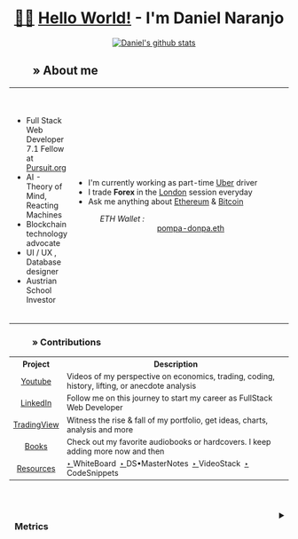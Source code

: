 <div align="center">
<h1> <a href="https://excelwithbusiness.com/blog/say-hello-world-in-28-different-programming-languages/" title="Hello World! in 28 programming languages">🖖🏼</a> <a href="https://ozanerhansha.medium.com/on-the-origin-of-hello-world-61bfe98196d5#:~:text=Kernighan%20first%20wrote%20the%20%E2%80%9CHello,it%20for%20the%20B%20tutorial." title="The history of Hello World!">Hello World!</a> - I'm Daniel Naranjo</h1>

 
<table>
  
<span>&emsp;</span>
  [![Daniel's github stats](https://github-readme-stats.vercel.app/api?username=PompaDonpa&hide=stars&show_icons=true&theme=blue-green)](https://github.com/PompaDonpa/github-readme-stats)
  
<h2 align="left"><span>&ensp;&ensp;&ensp;&ensp;</span>» About me</h2>

<tr>
  <td>
      <ul>
        <br></br>
      <li>Full Stack Web Developer 7.1 Fellow at <a href="https://www.pursuit.org/" target="_blank" style="italic">Pursuit.org</a> </li>
      <li>AI - Theory of Mind, Reacting Machines</li>
      <li>Blockchain technology advocate</li>
      <li>UI / UX , Database designer</li>
      <li>Austrian School Investor </li>
      </ul><br />
  </td>
 

<td style="width:100%">

<ul>
      <li>I'm currently working as part-time <a href="https://www.uber.com/" style="italic">Uber</a> driver</li>
      <li>I trade <b>Forex</b> in the <a href="https://www.babypips.com/learn/forex/london-session">London</a> session everyday</li>
      <li><dt>Ask me anything about <a href="https://ethereum.org/en/" style="italic">Ethereum</a> & <a href="https://bitcoinfoundation.org/">Bitcoin</a></dt><dl><i>&emsp;&ensp;ETH Wallet :</i><dd>&emsp;&emsp;&emsp;&emsp;&emsp;&ensp;&ensp;<a href="https://etherscan.io/address/0x64f0d67fbfa4275dcc3d461202268e073babe971">pompa-donpa.eth</a></dd></li>

</ul></td>

</tr>

</table>


<h3 align="left"><span>&ensp;&ensp;&ensp;&emsp;</span>» Contributions</h3>

<table style="width:100%">
  <tr>
    <th>Project</th>
    <th>Description</th>
    
  </tr>
  <tr>
    <td align="center"><a href="https://www.youtube.com/channel/UCXI9ylISm-j6Zys7hgCU2SQ/playlists">Youtube</td>
    <td>Videos of my perspective on economics, trading, coding, history, lifting, or anecdote analysis</td>
    
  </tr>
  <tr>
    <td align="center"><a href="https://www.linkedin.com/in/dev-danielnaranjo/">LinkedIn</td>
    <td>Follow me on this journey to start my career as FullStack Web Developer</td>
  </tr>
  <tr>
  <td align="center"><a href="https://www.tradingview.com/u/PompaDonpa">TradingView</td>
  <td>Witness the rise & fall of my portfolio, get ideas, charts, analysis and more</td>
  </tr>
   <tr>
  <td align="center"><a href="https://www.amazon.com/hz/wishlist/ls/2RFCDWG6Y7QGR?ref_=wl_share">Books</td>
  <td>Check out my favorite audiobooks or hardcovers. I keep adding more now and then</td>
  </tr>
    <tr>
  <td align="center"><a href="https://github.com/PompaDonpa">Resources</td>
     <td><a href="https://github.com/PompaDonpa/WhiteBoard">‣ </a>WhiteBoard&ensp;<a href="https://github.com/PompaDonpa/DS-MasterNotes">‣ </a>DS•MasterNotes&ensp;<a href="https://github.com/PompaDonpa/Conferences">‣ </a>VideoStack&ensp;<a href="https://github.com/PompaDonpa/CodeSnippets">‣ </a>CodeSnippets</td>
  </tr>
</table>


</div>

<br />


<h3 align="right"><details><summary>Metrics&ensp;&ensp;&ensp;&emsp;&ensp;&ensp;&ensp;&emsp;&ensp;&ensp;&ensp;&emsp;&ensp;&ensp;&ensp;&emsp;&ensp;&ensp;&ensp;&emsp;&ensp;&ensp;&ensp;&emsp;&ensp;&ensp;&ensp;&emsp;&ensp;&ensp;&ensp;&emsp;&ensp;&ensp;&ensp;&emsp;&ensp;&ensp;&ensp;&emsp;&ensp;&ensp;&ensp;&emsp;&ensp;&ensp;&ensp;&emsp;&ensp;&ensp;&ensp;&emsp;&ensp;&ensp;&ensp;&emsp;&ensp;&ensp;&ensp;&emsp;&ensp;&ensp;&ensp;&emsp;&ensp;&ensp;&emsp;&emsp;</summary>
 
<div align="center">
 
 <img src="https://github.com/PompaDonpa/PompaDonpa/blob/main/github-metrics.svg" width="86%" height="auto" />
 
 </div>
 
</details>
 &ensp;&ensp;&ensp;&emsp;&ensp;&ensp;&ensp;&emsp;&ensp;&ensp;&ensp;&emsp;&ensp;&ensp;&emsp;&emsp;
</h3> 


